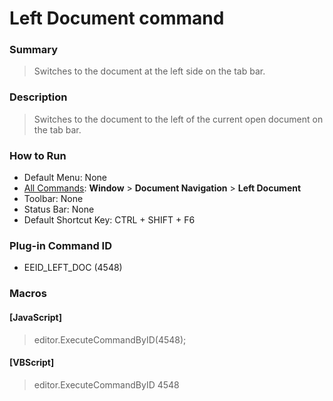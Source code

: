 # Left Document command

### Summary

> Switches to the document at the left side on the tab bar.

### Description

> Switches to the document to the left of the current open document on the tab bar.

### How to Run

- Default Menu: None
- [All Commands](../tools/all_commands): **Window**
\> **Document Navigation**
\> **Left Document**
- Toolbar: None
- Status Bar: None
- Default Shortcut Key: CTRL + SHIFT + F6

### Plug-in Command ID

- EEID\_LEFT\_DOC (4548)

### Macros

#### \[JavaScript\]

> editor.ExecuteCommandByID(4548);

#### \[VBScript\]

> editor.ExecuteCommandByID 4548
